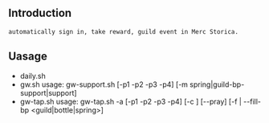 ## Introduction 

    automatically sign in, take reward, guild event in Merc Storica.

## Uasage

- daily.sh
- gw.sh
    usage: gw-support.sh [-p1 -p2 -p3 -p4] [-m spring|guild-bp-support|support]
- gw-tap.sh
    usage: gw-tap.sh -a <account code> [-p1 -p2 -p3 -p4] [-c <count>] [--pray] [-f | --fill-bp <guild|bottle|spring>]